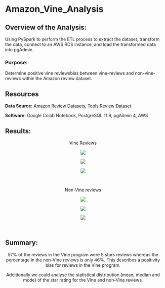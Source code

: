 # Amazon_Vine_Analysis

## Overview of the Analysis:

Using PySpark to perform the ETL process to extract the dataset, transform the data, connect to an AWS RDS instance, and load the transformed data into pgAdmin.

### Purpose:

Determine positive vine reviewsbias between vine-reviews and non-vine-reviews within the Amazon review dataset.

## Resources

**Data Source:** [Amazon Review Datasets](https://s3.amazonaws.com/amazon-reviews-pds/tsv/index.txt), [Tools Review Dataset](https://s3.amazonaws.com/amazon-reviews-pds/tsv/amazon_reviews_us_Tools_v1_00.tsv.gz)

**Software:** Google Colab Notebook, PostgreSQL 11.9, pgAdmin 4, AWS

## Results:

<p align="center">
Vine Reviews
</p>

<p align="center">
    <img src="https://user-images.githubusercontent.com/98966503/173080037-1d509521-cd6c-4ea3-8d82-49b938bafaff.png"> 
</p>

<p align="center">
    <img src="https://user-images.githubusercontent.com/98966503/173080032-d1bc108c-8d2e-48e8-b78f-f8526ffe621a.png"> 
</p>

<p align="center">
    <img src="https://user-images.githubusercontent.com/98966503/173080036-7d051aa9-75f1-4378-93e2-830a783ea4ba.png"> 
</p>


<br>


<p align="center">
Non-Vine reviews  
</p>

<p align="center">
    <img src="https://user-images.githubusercontent.com/98966503/173080042-f963205f-9b62-4b30-aa06-7a33a6bc9389.png"> 
</p>

<p align="center">
    <img src="https://user-images.githubusercontent.com/98966503/173080040-ec5f1009-b059-4356-97ae-fef163b05bb6.png"> 
</p>

<p align="center">
    <img src="https://user-images.githubusercontent.com/98966503/173080039-fc8474f8-d802-4caa-b84d-01281f4f96af.png"> 
</p>


<br>


## Summary:





<p align="center">
57% of the reviews in the Vine program were 5 stars reviews whereas the percentage in the non-Vine reviews is only 46%. This describes a positivity bias for reviews in the Vine program.
</p>


<p align="center">
Additionally we could analyse the statistical distribution (mean, median and mode) of the star rating for the Vine and non-Vine reviews.
</p>


